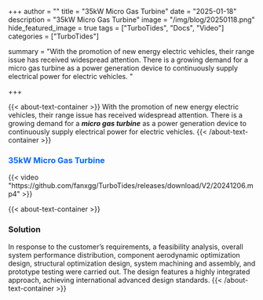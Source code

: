 +++
author = ""
title = "35kW Micro Gas Turbine"
date = "2025-01-18"
description = "35kW Micro Gas Turbine"
image = "/img/blog/20250118.png"
hide_featured_image = true
tags = ["TurboTides", "Docs", "Video"]
categories = ["TurboTides"]

summary = "With the promotion of new energy electric vehicles, their range issue has received widespread attention. There is a growing demand for a micro gas turbine as a power generation device to continuously supply electrical power for electric vehicles. <!--more-->"

+++

{{< about-text-container >}}
With the promotion of new energy electric vehicles, their range issue has received widespread attention. There is a growing demand for a ***micro gas turbine*** as a power generation device to continuously supply electrical power for electric vehicles.
{{< /about-text-container >}}



<h3 style="color: #0066FF;">35kW Micro Gas Turbine</h3>
{{< video "https://github.com/fanxgg/TurboTides/releases/download/V2/20241206.mp4" >}}


{{< about-text-container >}}
### Solution
In response to the customer’s requirements, a feasibility analysis, overall system performance distribution, component aerodynamic optimization design, structural optimization design, system machining and assembly, and prototype testing were carried out. The design features a highly integrated approach, achieving international advanced design standards.
{{< /about-text-container >}}








